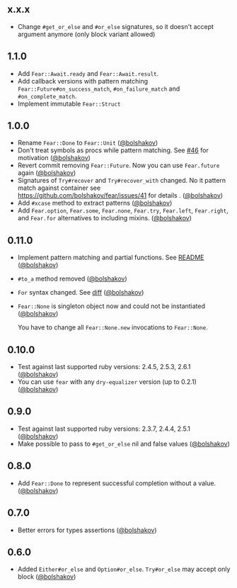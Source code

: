 ## x.x.x

* Change `#get_or_else` and `#or_else` signatures, so it doesn't accept argument anymore (only block variant allowed)

## 1.1.0 

* Add `Fear::Await.ready` and `Fear::Await.result`.
* Add callback versions with pattern matching `Fear::Future#on_success_match`, `#on_failure_match` and `#on_complete_match`.
* Implement immutable `Fear::Struct` 

## 1.0.0

* Rename `Fear::Done` to `Fear::Unit` ([@bolshakov][])
* Don't treat symbols as procs while pattern matching. See [#46](https://github.com/bolshakov/fear/pull/46) for motivation ([@bolshakov][])
* Revert commit removing `Fear::Future`. Now you can use `Fear.future` again ([@bolshakov][])
* Signatures of `Try#recover` and `Try#recover_with` changed. No it pattern match against container
  see https://github.com/bolshakov/fear/issues/41 for details . ([@bolshakov][])
* Add `#xcase` method to extract patterns ([@bolshakov][])
* Add `Fear.option`, `Fear.some`, `Fear.none`, `Fear.try`, `Fear.left`, `Fear.right`, and `Fear.for` alternatives to
  including mixins. ([@bolshakov][])

## 0.11.0

* Implement pattern matching and partial functions. See [README](https://github.com/bolshakov/fear#pattern-matching-api-documentation) ([@bolshakov][])
* `#to_a` method removed ([@bolshakov][])
* `For` syntax changed. See [diff](https://github.com/bolshakov/fear/pull/22/files#diff-04c6e90faac2675aa89e2176d2eec7d8) ([@bolshakov][])
* `Fear::None` is singleton object now and could not be instantiated ([@bolshakov][])

  You have to change all `Fear::None.new` invocations to `Fear::None`.

## 0.10.0

* Test against last supported ruby versions: 2.4.5, 2.5.3, 2.6.1 ([@bolshakov][])
* You can use `fear` with any `dry-equalizer` version (up to 0.2.1) ([@bolshakov][])

## 0.9.0

* Test against last supported ruby versions: 2.3.7, 2.4.4, 2.5.1 ([@bolshakov][])
* Make possible to pass to `#get_or_else` nil and false values ([@bolshakov][])

## 0.8.0

* Add `Fear::Done` to represent successful completion without a value. ([@bolshakov][])

## 0.7.0

* Better errors for types assertions ([@bolshakov][])

## 0.6.0

* Added `Either#or_else` and `Option#or_else`. `Try#or_else` may accept only block ([@bolshakov][])
  
[@bolshakov]: https://github.com/bolshakov
